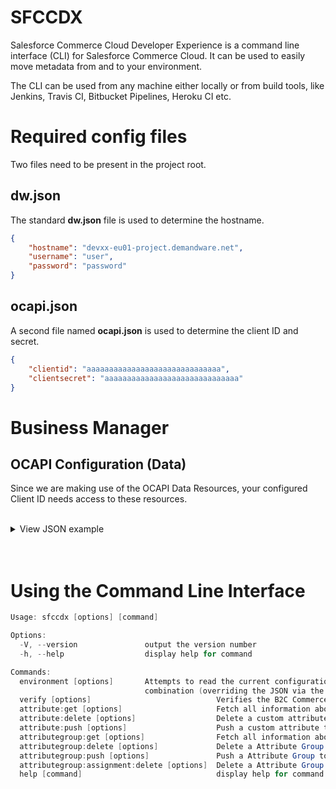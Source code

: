 
# SFCCDX

Salesforce Commerce Cloud Developer Experience is a command line interface (CLI) for Salesforce Commerce Cloud. It can be used to easily move metadata from and to your environment.

The CLI can be used from any machine either locally or from build tools, like Jenkins, Travis CI, Bitbucket Pipelines, Heroku CI etc.

# Required config files
Two files need to be present in the project root.

## dw.json
The standard **dw.json** file is used to determine the hostname.

```json
{
    "hostname": "devxx-eu01-project.demandware.net",
    "username": "user",
    "password": "password"
}

```

## ocapi.json
A second file named **ocapi.json** is used to determine the client ID and secret.

```json
{
    "clientid": "aaaaaaaaaaaaaaaaaaaaaaaaaaaaaa",
    "clientsecret": "aaaaaaaaaaaaaaaaaaaaaaaaaaaaaa"
}

```

# Business Manager
## OCAPI Configuration (Data)
Since we are making use of the OCAPI Data Resources, your configured Client ID needs access to these resources.
<br/><br/>
<details>
<summary>View JSON example</summary>

```json
{
	"_v": "21.10",
	"clients": [
		{
			"client_id": "<YOUR-CLIENT-ID-HERE>",
			"resources": [
				{
					"resource_id": "/system_object_definitions",
					"methods": [
						"get"
					],
					"read_attributes": "(**)",
					"write_attributes": "(**)"
				},
				{
					"resource_id": "/system_object_definitions/*",
					"methods": [
						"get"
					],
					"read_attributes": "(**)",
					"write_attributes": "(**)"
				},
				{
					"resource_id": "/system_object_definitions/*/attribute_definitions",
					"methods": [
						"get"
					],
					"read_attributes": "(**)",
					"write_attributes": "(**)"
				},
				{
					"resource_id": "/system_object_definitions/*/attribute_definitions/*",
					"methods": [
						"delete",
						"get",
						"patch",
						"put"
					],
					"read_attributes": "(**)",
					"write_attributes": "(**)"
				},
				{
					"resource_id": "/system_object_definitions/*/attribute_groups",
					"methods": [
						"get"
					],
					"read_attributes": "(**)",
					"write_attributes": "(**)"
				},
				{
					"resource_id": "/system_object_definitions/*/attribute_groups/*/attribute_definitions/*",
					"methods": [
						"delete",
						"put"
					],
					"read_attributes": "(**)",
					"write_attributes": "(**)"
				},
				{
					"resource_id": "/system_object_definitions/*/attribute_groups/*",
					"methods": [
						"delete",
						"get",
						"patch",
						"put"
					],
					"read_attributes": "(**)",
					"write_attributes": "(**)"
				}
			]
		}
	]
}
```
</details>
<br/><br/>

# Using the Command Line Interface

```powershell
Usage: sfccdx [options] [command]

Options:
  -V, --version               output the version number
  -h, --help                  display help for command

Commands:
  environment [options]       Attempts to read the current configuration either through the CLI, the dw.json & ocapi.json configuration file, or a
                              combination (overriding the JSON via the CLI)
  verify [options]                            Verifies the B2C Commerce environment by making an authorization call.
  attribute:get [options]                     Fetch all information about a given standard or custom attribute.
  attribute:delete [options]                  Delete a custom attribute on an object.
  attribute:push [options]                    Push a custom attribute to an object.
  attributegroup:get [options]                Fetch all information about a given Attribute Group.
  attributegroup:delete [options]             Delete a Attribute Group from an object.
  attributegroup:push [options]               Push a Attribute Group to an object.
  attributegroup:assignment:delete [options]  Delete a Attribute Group assignment.
  help [command]                              display help for command.
  ```
  